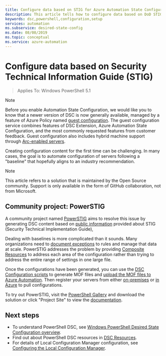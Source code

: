 ```yaml
---
title: Configure data based on STIG for Azure Automation State Configuration
description: This article tells how to configure data based on DoD STIG for Azure Automation State Configuration.
keywords: dsc,powershell,configuration,setup
services: automation
ms.subservice: desired-state-config
ms.date: 08/08/2019
ms.topic: conceptual
ms.service: azure-automation
---
```


# Configure data based on Security Technical Information Guide (STIG)

> Applies To: Windows PowerShell 5.1

> [!NOTE]
> Before you enable Automation State Configuration, we would like you to know that a newer version of DSC is now generally available, managed by a feature of Azure Policy named [guest configuration](../governance/machine-configuration/overview.md). The guest configuration service combines features of DSC Extension, Azure Automation State Configuration, and the most commonly requested features from customer feedback. Guest configuration also includes hybrid machine support through [Arc-enabled servers](/azure/azure-arc/servers/overview).

Creating configuration content for the first time can be challenging.
In many cases, the goal is to automate configuration of servers following a "baseline" that hopefully aligns to an industry recommendation.

> [!NOTE]
> This article refers to a solution that is maintained by the Open Source community.
> Support is only available in the form of GitHub collaboration, not from Microsoft.

## Community project: PowerSTIG

A community project named
[PowerSTIG](https://github.com/microsoft/powerstig)
aims to resolve this issue by generating DSC content based on
[public information](https://public.cyber.mil/stigs/)
provided about STIG (Security Technical Implementation Guide),

Dealing with baselines is more complicated than it sounds.
Many organizations need to
[document exceptions](https://github.com/microsoft/powerstig#powerstigdata)
to rules and manage that data at scale.
PowerSTIG addresses the problem by providing
[Composite Resources](https://github.com/microsoft/powerstig#powerstigdsc)
to address each area of the configuration
rather than trying to address the entire range of settings
in one large file.

Once the configurations have been generated,
you can use the
[DSC Configuration scripts](/powershell/dsc/configurations/configurations)
to generate MOF files
and
[upload the MOF files to Azure Automation](./tutorial-configure-servers-desired-state.md#create-and-upload-a-configuration-to-azure-automation).
Then register your servers from either
[on-premises](./automation-dsc-onboarding.md#enable-physicalvirtual-linux-machines)
or [in Azure](./automation-dsc-onboarding.md#enable-azure-vms)
to pull configurations.

To try out PowerSTIG, visit the
[PowerShell Gallery](https://www.powershellgallery.com)
and download the solution or click "Project Site"
to view the
[documentation](https://github.com/microsoft/powerstig).

## Next steps

- To understand PowerShell DSC, see [Windows PowerShell Desired State Configuration overview](/powershell/dsc/overview).
- Find out about PowerShell DSC resources in [DSC Resources](/powershell/dsc/resources/resources).
- For details of Local Configuration Manager configuration, see [Configuring the Local Configuration Manager](/powershell/dsc/managing-nodes/metaconfig).
